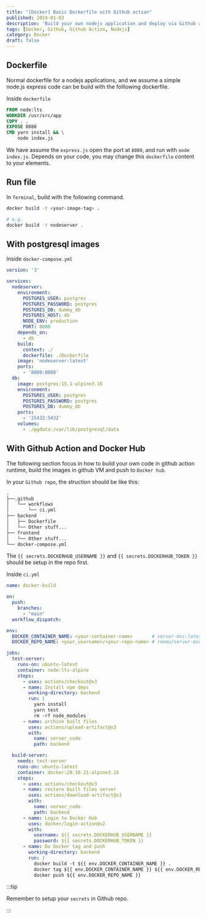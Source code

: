 ```yaml
---
title: "[Docker] Basic Dockerfile with Github action"
published: 2024-01-03
description: 'Build your own nodejs application and deploy via Github action'
tags: [Docker, Github, Github Action, Nodejs]
category: Docker
draft: false
---
```


## Dockerfile
Normal dockerfile for a nodejs applications, and we assume a simple node.js express code can be build with the folllowing dockerfile.

Inside `dockerfile`
```dockerfile title="dockerfile"
FROM node:lts
WORKDIR /usr/src/app
COPY . .
EXPOSE 8080
CMD yarn install && \
    node index.js
```

We have assume the `express.js` open the port at `8080`, and run with `node index.js`. Depends on your code, you may change this `dockerfile` content to your elements.  

## Run file
In `Terminal`, build with the following command.
```bash title="Terminal"
docker build -t <your-image-tag> .

# e.g.
docker build -t nodeserver .
```

## With postgresql images

Inside `docker-compose.yml`
```yaml title="docker-compose.yml"
version: '3'

services:
  nodeserver:
    environment:
      POSTGRES_USER: postgres
      POSTGRES_PASSWORD: postgres
      POSTGRES_DB: dummy_db
      POSTGRES_HOST: db
      NODE_ENV: production
      PORT: 8080
    depends_on:
      - db
    build:
      context: ./
      dockerfile: ./Dockerfile
    image: 'nodeserver:latest'
    ports:
      - '8080:8080'
  db:
    image: postgres:15.1-alpine3.16
    environment:
      POSTGRES_USER: postgres
      POSTGRES_PASSWORD: postgres
      POSTGRES_DB: dummy_db
    ports:
      - '25432:5432'
    volumes:
      - ./pgdata:/var/lib/postgresql/data
```

## With Github Action and Docker Hub

The following section focus in how to build your own code in github action runtime, build the images in github VM and push to `Docker hub`.

In your `Github repo`, the struction should be like this: 
```md title="Github repo"
.
├──.github
│   └── workflows
│       └── ci.yml
├── backend
│   ├── Dockerfile
│   └── Other stuff...
├── frontend
│   └── Other stuff...
└── docker-compose.yml
```

The `{{ secrets.DOCKERHUB_USERNAME }}` and `{{ secrets.DOCKERHUB_TOKEN }}` should be setup in the repo first.

Inside `ci.yml`
```yml title="ci.yml"
name: docker-build

on:
  push:
    branches:
      - "main"
  workflow_dispatch:

env:
  DOCKER_CONTAINER_NAME: <your-container-name>       # server-mvc:latest
  DOCKER_REPO_NAME: <your_username>/<your-repo-name> # reemo/server-mvc:latest

jobs:
  test-server:
    runs-on: ubuntu-latest
    container: node:lts-alpine
    steps:
      - uses: actions/checkout@v3
      - name: Install npm deps
        working-directory: backend
        run: |
          yarn install
          yarn test
          rm -rf node_modules
      - name: archive built files
        uses: actions/upload-artifact@v3
        with:
          name: server_code
          path: backend

  build-server:
    needs: test-server
    runs-on: ubuntu-latest
    container: docker:20.10.21-alpine3.16
    steps:
      - uses: actions/checkout@v3
      - name: restore built files server
        uses: actions/download-artifact@v3
        with:
          name: server_code
          path: backend
      - name: Login to Docker Hub
        uses: docker/login-action@v2
        with:
          username: ${{ secrets.DOCKERHUB_USERNAME }}
          password: ${{ secrets.DOCKERHUB_TOKEN }}
      - name: Do Docker tag and push
        working-directory: backend
        run: |
          docker build -t ${{ env.DOCKER_CONTAINER_NAME }} .
          docker tag ${{ env.DOCKER_CONTAINER_NAME }} ${{ env.DOCKER_REPO_NAME }}
          docker push ${{ env.DOCKER_REPO_NAME }}
```

:::tip

Remember to setup your `secrets` in Github repo.

:::